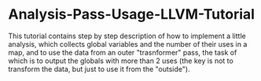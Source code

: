 # Analysis-Pass-Usage-LLVM-Tutorial
This tutorial contains step by step description of how to implement a little analysis, which collects global variables and the number of their uses in a map, and to use the data from an outer "trasnformer" pass, the task of which is to output the globals with more than 2 uses (the key is not to transform the data, but just to use it from the "outside").
